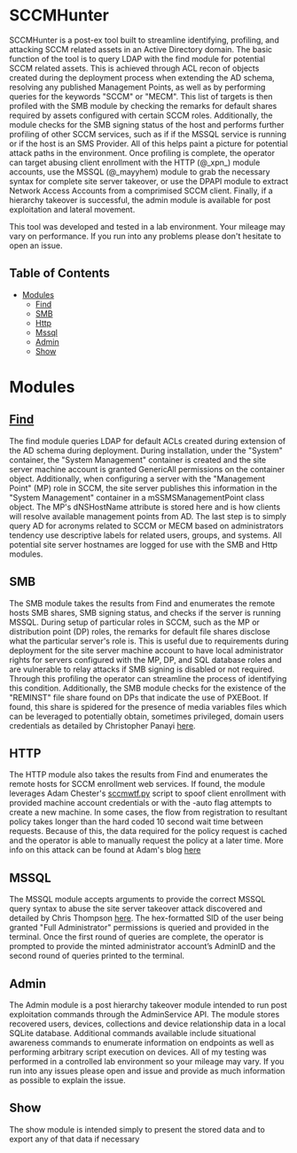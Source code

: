 # SCCMHunter

SCCMHunter is a post-ex tool built to streamline identifying, profiling, and attacking SCCM related assets in an Active Directory domain. The basic function of the tool is to query LDAP with the find module for potential SCCM related assets. This is achieved through ACL recon of objects created during the deployment process when extending the AD schema, resolving any published Management Points, as well as by performing queries for the keywords "SCCM" or "MECM". This list of targets is then profiled with the SMB module by checking the remarks for default shares required by assets configured with certain SCCM roles. Additionally, the module checks for the SMB signing status of the host and performs further profiling of other SCCM services, such as if if the MSSQL service is running or if the host is an SMS Provider. All of this helps paint a picture for potential attack paths in the environment. Once profiling is complete, the operator can target abusing client enrollment with the HTTP (@\_xpn\_) module accounts, use the MSSQL (@_mayyhem) module to grab the necessary syntax for complete site server takeover, or use the DPAPI module to extract Network Access Accounts from a comprimised SCCM client. Finally, if a hierarchy takeover is successful, the admin module is available for post exploitation and lateral movement.

This tool was developed and tested in a lab environment. Your mileage may vary on performance. If you run into any problems please don't hesitate to open an issue.

## Table of Contents

- [Modules](#modules)
  - [Find](#find)
  - [SMB](#smb)
  - [Http](#http)
  - [Mssql](#mssql)
  - [Admin](#admin)
  - [Show](#show)

# Modules

## [Find](https://github.com/garrettfoster13/sccmhunter/wiki/find)

The find module queries LDAP for default ACLs created during extension of the AD schema during deployment. During installation, under the "System" container, the "System Management" container is created and the site server machine account is granted GenericAll permissions on the container object. Additionally, when configuring a server with the "Management Point" (MP) role in SCCM, the site server publishes this information in the "System Management" container in a mSSMSManagementPoint class object. The MP's dNSHostName attribute is stored here and is how clients will resolve available management points from AD. The last step is to simply query AD for acronyms related to SCCM or MECM based on administrators tendency use descriptive labels for related users, groups,  and systems. All potential site server hostnames are logged for use with the SMB and Http modules.


## SMB

The SMB module takes the results from Find and enumerates the remote hosts SMB shares, SMB signing status, and checks if the server is running MSSQL. During setup of particular roles in SCCM, such as the MP or distribution point (DP) roles, the remarks for default file shares disclose what the particular server's role is. This is useful due to requirements during deployment for the site server machine account to have local administrator rights for servers configured with the MP, DP, and SQL database roles and are vulnerable to relay attacks if SMB signing is disabled or not required. Through this profiling the operator can streamline the process of identifying this condition. Additionally, the SMB module checks for the existence of the "REMINST" file share found on DPs that indicate the use of PXEBoot. If found, this share is spidered for the presence of media variables files which can be leveraged to potentially obtain, sometimes privileged, domain users credentials as detailed by Christopher Panayi [here](https://github.com/MWR-CyberSec/PXEThief).


## HTTP

The HTTP module also takes the results from Find and enumerates the remote hosts for SCCM enrollment web services. If found, the module leverages Adam Chester's [sccmwtf.py](https://github.com/xpn/sccmwtf) script to spoof client enrollment with provided machine account credentials or with the -auto flag attempts to create a new machine. In some cases, the flow from registration to resultant policy takes longer than the hard coded 10 second wait time between requests. Because of this, the data required for the policy request is cached and the operator is able to manually request the policy at a later time. More info on this attack can be found at Adam's blog [here](https://blog.xpnsec.com/unobfuscating-network-access-accounts/)

## MSSQL

The MSSQL module accepts arguments to provide the correct MSSQL query syntax to abuse the site server takeover attack discovered and detailed by Chris Thompson [here](https://posts.specterops.io/sccm-site-takeover-via-automatic-client-push-installation-f567ec80d5b1). The hex-formatted SID of the user being granted "Full Administrator" permissions is queried and provided in the terminal. Once the first round of queries are complete, the operator is prompted to provide the minted administrator account’s AdminID and the second round of queries printed to the terminal.  

## Admin

The Admin module is a post hierarchy takeover module intended to run post exploitation commands through the AdminService API. The module stores recovered users, devices, collections and device relationship data in a local SQLite database. Additional commands available include situational awareness commands to enumerate information on endpoints as well as performing arbitrary script execution on devices. All of my testing was performed in a controlled lab environment so your mileage may vary. If you run into any issues please open and issue and provide as much information as possible to explain the issue.


## Show

The show module is intended simply to present the stored data and to export any of that data if necessary


